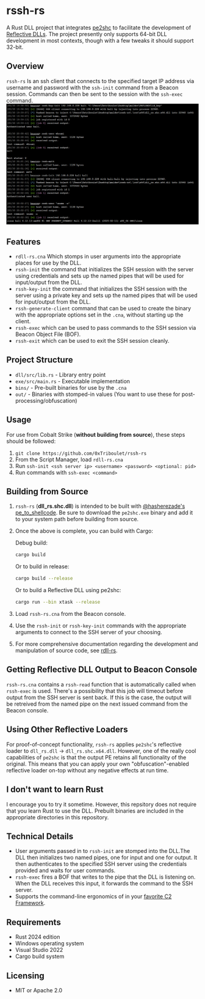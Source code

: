# rssh-rs

A Rust DLL project that integrates [pe2shc](https://github.com/hasherezade/pe_to_shellcode) to facilitate the development of [Reflective DLLs](https://github.com/stephenfewer/ReflectiveDLLInjection). The project presently only supports 64-bit DLL development in most contexts, though with a few tweaks it should support 32-bit.

## Overview

`rssh-rs` Is an ssh client that connects to the specified target IP address via username and password with the `ssh-init` command from a Beacon session. Commands can then be sent to the session with the `ssh-exec` command.
![img.png](img.png)

## Features

- `rdll-rs.cna` Which stomps in user arguments into the appropriate places for use by the DLL.
- `rssh-init` the command that initializes the SSH session with the server using credentials and sets up the named pipes that will be used for input/output from the DLL.
- `rssh-key-init` the command that initializes the SSH session with the server using a private key and sets up the named pipes that will be used for input/output from the DLL.
- `rssh-generate-client` command that can be used to create the binary with the appropriate options set in the `.cna`, without starting up the client.
- `rssh-exec` which can be used to pass commands to the SSH session via Beacon Object File (BOF).
- `rssh-exit` which can be used to exit the SSH session cleanly.

## Project Structure

- `dll/src/lib.rs` - Library entry point
- `exe/src/main.rs` - Executable implementation
- `bins/` - Pre-built binaries for use by the `.cna`
- `out/` - Binaries with stomped-in values (You want to use these for post-processing/obfuscation)

## Usage

For use from Cobalt Strike (**without building from source**), these steps should be followed:
1. `git clone https://github.com/0xTriboulet/rssh-rs`
2. From the Script Manager, load `rdll-rs.cna`
3. Run `ssh-init <ssh server ip> <username> <password> <optional: pid>`
4. Run commands with `ssh-exec <command>`

## Building from Source

1. `rssh-rs` (**dll_rs.shc.dll**) is intended to be built with [@hasherezade's](https://github.com/hasherezade) [pe_to_shellcode](https://github.com/hasherezade/pe_to_shellcode). Be sure to download the `pe2shc.exe` binary and add it to your system path before building from source.

2. Once the above is complete, you can build with Cargo:

    Debug build:
    ```bash
    cargo build
    ```
    Or to build in release:
    ```bash
    cargo build --release
    ```
    Or to build a Reflective DLL using pe2shc:
    ```bash
    cargo run --bin xtask --release
    ```

3.  Load `rssh-rs.cna` from the Beacon console.
4.  Use the `rssh-init` or `rssh-key-init` commands with the appropriate arguments to connect to the SSH server of your choosing.
5.  For more comprehensive documentation regarding the development and manipulation of source code, see [rdll-rs](https://github.com/0xTriboulet/rdll-rs).


## Getting Reflective DLL Output to Beacon Console
`rssh-rs.cna` contains a `rssh-read` function that is automatically called when `rssh-exec` is used. There's a possibility that this job will timeout before output from the SSH server is sent back. If this is the case, the output will be retreived from the named pipe on the next issued command from the Beacon console.

## Using Other Reflective Loaders
For proof-of-concept functionality, `rssh-rs` applies `pe2shc`'s reflective loader to `dll_rs.dll` -> `dll_rs.shc.x64.dll`. However, one of the really cool capabilities of `pe2shc` is that the output PE retains all functionality of the original. This means that you can apply your own "obfuscation"-enabled reflective loader on-top without any negative effects at run time.

## I don't want to learn Rust
I encourage you to try it sometime. However, this repsitory does not require that you learn Rust to use the DLL. Prebuilt binaries are included in the appropriate directories in this repository.

## Technical Details

- User arguments passed in to `rssh-init` are stomped into the DLL.The DLL then initializes two named pipes, one for input and one for output. It then authenticates to the specified SSH server using the credentials provided and waits for user commands.
- `rssh-exec` fires a BOF that writes to the pipe that the DLL is listening on. When the DLL receives this input, it forwards the command to the SSH server.
- Supports the command-line ergonomics of in your [favorite C2 Framework](https://www.cobaltstrike.com/).

## Requirements

- Rust 2024 edition
- Windows operating system
- Visual Studio 2022
- Cargo build system

## Licensing

- MIT or Apache 2.0